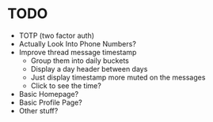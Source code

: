 # TODO

- TOTP (two factor auth)
- Actually Look Into Phone Numbers?
- Improve thread message timestamp
    - Group them into daily buckets
    - Display a day header between days
    - Just display timestamp more muted on the messages
    - Click to see the time?
- Basic Homepage?
- Basic Profile Page?
- Other stuff?
